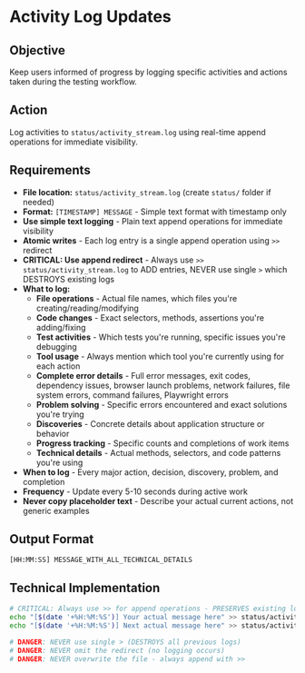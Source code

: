 # Activity Log Updates

## Objective
Keep users informed of progress by logging specific activities and actions taken during the testing workflow.

## Action
Log activities to `status/activity_stream.log` using real-time append operations for immediate visibility.

## Requirements
- **File location:** `status/activity_stream.log` (create `status/` folder if needed)
- **Format:** `[TIMESTAMP] MESSAGE` - Simple text format with timestamp only
- **Use simple text logging** - Plain text append operations for immediate visibility  
- **Atomic writes** - Each log entry is a single append operation using `>>` redirect
- **CRITICAL: Use append redirect** - Always use `>> status/activity_stream.log` to ADD entries, NEVER use single `>` which DESTROYS existing logs
- **What to log:**
  - **File operations** - Actual file names, which files you're creating/reading/modifying
  - **Code changes** - Exact selectors, methods, assertions you're adding/fixing  
  - **Test activities** - Which tests you're running, specific issues you're debugging
  - **Tool usage** - Always mention which tool you're currently using for each action
  - **Complete error details** - Full error messages, exit codes, dependency issues, browser launch problems, network failures, file system errors, command failures, Playwright errors
  - **Problem solving** - Specific errors encountered and exact solutions you're trying
  - **Discoveries** - Concrete details about application structure or behavior
  - **Progress tracking** - Specific counts and completions of work items  
  - **Technical details** - Actual methods, selectors, and code patterns you're using
- **When to log** - Every major action, decision, discovery, problem, and completion
- **Frequency** - Update every 5-10 seconds during active work
- **Never copy placeholder text** - Describe your actual current actions, not generic examples

## Output Format
```
[HH:MM:SS] MESSAGE_WITH_ALL_TECHNICAL_DETAILS
```

## Technical Implementation
```bash
# CRITICAL: Always use >> for append operations - PRESERVES existing logs
echo "[$(date '+%H:%M:%S')] Your actual message here" >> status/activity_stream.log
echo "[$(date '+%H:%M:%S')] Next actual message here" >> status/activity_stream.log

# DANGER: NEVER use single > (DESTROYS all previous logs)  
# DANGER: NEVER omit the redirect (no logging occurs)
# DANGER: NEVER overwrite the file - always append with >>
```

